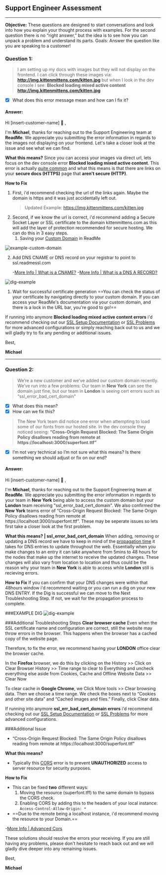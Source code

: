 ## Support Engineer Assessment

---

**Objective:** These questions are designed to start conversations and look into how you explain
your thought process with examples. For the second question there is no “right answer,” but the
idea is to see how you can unpack a problem and understand its parts.
Goals: Answer the question like you are speaking to a customer!

### Question 1:

> I am setting up my docs with images but they will not display on the frontend. I can click through these images via:
> **http://img.kittenmittens.com/kitten.jpg**
> but when I look in the dev console I see:
> **Blocked loading mixed active content http://img.kittenmittens.com/kitten.jpg**

- [x] What does this error message mean and how can I fix it?

#### Answer:

Hi [insert-customer-name] :wave: ,

I'm **Michael**, thanks for reaching out to the Support Engineering team at **ReadMe**. We appreciate you submitting the error information in regards to the images not displaying on your frontend. Let's take a closer look at the issue and see what we can find.

**What this means?**
Since you can access your images via direct url, lets focus on the dev console error **Blocked loading mixed active content**. This error is actually [quite common](https://blog.mozilla.org/tanvi/2013/04/10/mixed-content-blocking-enabled-in-firefox-23/) and what this means is that there are links on your **secure docs (HTTPS)** page that **aren't secure (HTTP)**.

**How to Fix**

1. First, i'd recommend checking the url of the links again. Maybe the domain is https and it was just accidentally left out.
   > Updated Example: https://img.kittenmittens.com/kitten.jpg
2. Second, if we know the url is correct, i'd recommend adding a Secure Socket Layer or SSL certificate to the domain kittenmittens.com as this will add the layer of protection recommended for secure hosting. We can do this in 3 easy steps.
   1. Saving your [Custom Domain](https://docs.readme.com/docs/setting-up-custom-domain) in ReadMe

![example-custom-domain](https://files.readme.io/89ca2e7-custom_domain-2018-12.png)

2.  Add DNS CNAME or DNS record on your registrar to point to ssl.readmessl.com

    -[More Info | What is a CNAME?](https://www.godaddy.com/help/add-a-cname-record-19236) -[More Info | What is a DNS A RECORD?](https://www.cloudflare.com/learning/dns/dns-records/dns-a-record/)

![dig-example](https://img001.prntscr.com/file/img001/hwQkBVDESmqMfMddQ0yuQw.png)

1.  Wait for successful certificate generation
    ==You can check the status of your certificate by navigating directly to your custom domain. If you can access your ReadMe's documentation via your custom domain, and there is a lock in the URL bar, you're good to go!==

If running into anymore **Blocked loading mixed active content errors** i'd recommend checking out our [SSL Setup Documentation](https://docs.readme.com/docs/setting-up-custom-domain) or [SSL Problems](https://docs.readme.com/docs/having-problems-generating-ssl) for more advanced configurations or simply reaching back out to us and we will gladly try to fix any pending or additional issues.

Best,

**Michael**

---

### Question 2:

> We’re a new customer and we’ve added our custom domain recently. We’ve run into a few problems:
> Our team in **New York** can see the domain just fine, but our team in **London** is seeing cert errors such as “ssl_error_bad_cert_domain"

- [x] What does this mean?
- [x] How can we fix this?

> The New York team did notice one error when attempting to load some of our fonts from our hosted site. In the dev console they noticed seeing:
> **“Cross-Origin Request Blocked: The Same Origin Policy disallows reading from remote at https://localhost:3000/superfont.ttf”**

- [x] I’m not very technical so I’m not sure what this means? Is there something we should adjust or fix on our end?

#### Answer:

Hi [insert-customer-name] :wave: ,

I'm **Michael**, thanks for reaching out to the Support Engineering team at **ReadMe**. We appreciate you submitting the error information in regards to your team in **New York** being able to access the custom domain but your **London** team receiving "ssl_error_bad_cert_domain". We also confirmed the **New York** teams error of “Cross-Origin Request Blocked: The Same Origin Policy disallows reading from remote at https://localhost:3000/superfont.ttf”. These may be seperate issues so lets first take a closer look at the first problem.

**What this means? | ssl_error_bad_cert_domain**
When adding, removing or updating a DNS record we have to keep in mind of the [propagation time](https://ns1.com/resources/dns-propagation) it takes for DNS entries to update throughout the web. Essentially when you make changes to an entry it can take anywhere from 5mins to 48 hours for the nodes that make up the internet to receive the updated changes. These changes will also vary from location to location and thus could be the reason why your team in **New York** is able to access while **London** still is recieving errors.

**How to Fix**
If you can confirm that your DNS changes were within that 48hours window i'd recommend waiting or you can run a dig on your new DNS ENTRY. If the Dig is successful we can move to the Next Troubleshooting Step. If not, we wait for the propagation process to complete.

###EXAMPLE DIG
![dig-example](https://img001.prntscr.com/file/img001/hwQkBVDESmqMfMddQ0yuQw.png)

###Additional Troubleshooting Steps
**Clear browser cache**
Even when the SSL certificate name and configuration are correct, still the website may throw errors in the browser. This happens when the browser has a cached copy of the website page.

Therefore, to fix the error, we recommend having your **LONDON** office clear the browser cache.

In the **Firefox** browser, we do this by clicking on the History >> Click on Clear Browser History >> Time range to clear to Everything and uncheck everything else aside from Cookies, Cache and Offline Website Data >> Clear Now

To clear cache in **Google Chrome**, we Click More tools >> Clear browsing data. Then we choose a time range. We check the boxes next to “Cookies and other site data” and “Cached images and files.” Finally, click Clear data.

If running into anymore **ssl_err_bad_cert_domain errors** i'd recommend checking out our [SSL Setup Documentation](https://docs.readme.com/docs/setting-up-custom-domain) or [SSL Problems](https://docs.readme.com/docs/having-problems-generating-ssl) for more advanced configurations.

###Additional Issue

- “Cross-Origin Request Blocked: The Same Origin Policy disallows reading from remote at https://localhost:3000/superfont.ttf”

**What this means?**

- Typically this [CORS](https://developer.mozilla.org/en-US/docs/Web/HTTP/CORS) error is to prevent **UNAUTHORIZED** access to server resource for security purposes.

**How to Fix**

- This can be fixed **two** different ways:
  1.  Moving the resource (superfont.tff) to the same domain to bypass the CORS check.
  2.  Enabling CORS by adding this to the headers of your local instance: `Access-Control-Allow-Origin: * `
- ==Due to the remote being a localhost instance, i'd recommend moving the resource to your Domain.==

-[More Info | Advanced Cors](https://auth0.com/blog/cors-tutorial-a-guide-to-cross-origin-resource-sharing/)

These solutions should resolve the errors your receiving. If you are still having any problems, please don't hesitate to reach back out and we will gladly dive deeper into any remaining issues.

Best,

**Michael**

